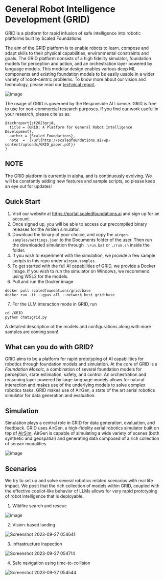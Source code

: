 # General Robot Intelligence Development (GRID) 

GRID is a platform for rapid infusion of safe intelligence into robotic platforms built by Scaled Foundations. 

The aim of the GRID platform is to enable robots to learn, compose and adapt skills to their physical capabilities, environmental constraints and goals. The GRID platform consists of a high fidelity simulator, foundation models for perception and action, and an orchestration layer powered by language models. This modular design enables various deep ML components and existing foundation models to be easily usable in a wider variety of robot-centric problems. To know more about our vision and technology, please read our [technical report](https://scaledfoundations.ai/wp-content/uploads/GRID_paper.pdf).

![image](https://github.com/ScaledFoundations/GRID-playground/assets/2274262/1b21ff88-f596-4fec-aabd-f0b0d35e153b)

The usage of GRID is governed by the Responsible AI License. GRID is free to use for non-commercial research purposes. If you find our work useful in your research, please cite us as:

```
@techreport{sf2023grid,
  title = {GRID: A Platform for General Robot Intelligence Development},
  author = {Scaled Foundations},
  note  =  {\url{http://scaledfoundations.ai/wp-content/uploads/GRID_paper.pdf}}
}
```

## NOTE

The GRID platform is currently in alpha, and is continuously evolving. We will be constantly adding new features and sample scripts, so please keep an eye out for updates!
 
## Quick Start

1. Visit our website at https://portal.scaledfoundations.ai and sign up for an account.
2. Once signed up, you will be able to access our precompiled binary releases for the AirGen simulator.
3. Download the binary of your choice, and copy the `airgen-samples/settings.json` to the Documents folder of the user. Then run the downloaded simulation through `.\run.bat` or `./run.sh` inside the folder.
4. If you wish to experiment with the simulation, we provide a few sample scripts in this repo under `airgen-samples`.
5. To get started with the full AI capabilities of GRID, we provide a Docker image. If you wish to run the simulator on Windows, we recommend using WSL2 for the models.
6. Pull and run the Docker image
```
docker pull scaledfoundations/grid:base
docker run -it --gpus all --network host grid:base
```
7. For the LLM interaction mode in GRID, run
```
cd /GRID
python chat2grid.py
```

A detailed description of the models and configurations along with more samples are coming soon!

## What can you do with GRID? 

GRID aims to be a platform for rapid prototyping of AI capabilities for robotics through foundation models and simulation. At the core of GRID is a <i>Foundation Mosaic</i>, a combination of several foundation models for perception, state estimation, safety, and control. An orchestration and reasoning layer powered by large language models allows for natural interaction and makes use of the underlying models to solve complex robotics tasks. GRID makes use of AirGen, a state of the art aerial robotics simulator for data generation and evaluation. 

## Simulation

Simulation plays a central role in GRID for data generation, evaluation, and feedback. GRID uses AirGen, a high-fidelity aerial robotics simulator built on top of [AirSim](https://github.com/microsoft/AirSim). AirGen is capable of simulating a wide variety of scenes (both synthetic and geospatial) and generating data composed of a rich collection of sensor modalities.

![image](https://docs.scaledfoundations.ai/_images/summary.png)

## Scenarios

We try to set up and solve several robotics related scenarios with real life impact. We posit that the rich collection of models within GRID, coupled with the effective copilot-like behavior of LLMs allows for very rapid prototyping of robot intelligence that is deployable. 

1. Wildfire search and rescue
   
![image](https://github.com/ScaledFoundations/GRID-playground/assets/2274262/f5aa3b7d-df6e-4b7d-9c00-f3df4d102b85)

2. Vision-based landing

![Screenshot 2023-09-27 054641](https://github.com/ScaledFoundations/GRID-playground/assets/2274262/a2b407c7-7e01-4282-8b43-57902d2ce57a)

3. Infrastructure inspection

![Screenshot 2023-09-27 054714](https://github.com/ScaledFoundations/GRID-playground/assets/2274262/66e34c7b-4ccd-4e64-832e-d25caa769141)
   
4. Safe navigation using time-to-collision

![Screenshot 2023-09-27 054544](https://github.com/ScaledFoundations/GRID-playground/assets/2274262/9acbb6ff-3ec5-4d5f-a629-0ec2290ffc34)


